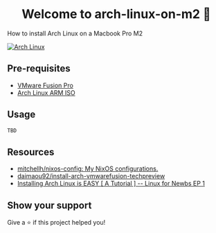 <h1 align="center">Welcome to arch-linux-on-m2 👋</h1>
<p>
  How to install Arch Linux on a Macbook Pro M2
</p>

[![Arch Linux](https://i.gyazo.com/a741427b8452da194e6840ae613f4173.png)](https://gyazo.com/a741427b8452da194e6840ae613f4173)

## Pre-requisites

- [VMware Fusion Pro](https://blogs.vmware.com/teamfusion/2024/05/fusion-pro-now-available-free-for-personal-use.html)
- [Arch Linux ARM ISO](https://release.archboot.net/aarch64/latest/iso/)

## Usage

```sh
TBD
```

## Resources

- [mitchellh/nixos-config: My NixOS configurations.](https://github.com/mitchellh/nixos-config)
- [daimaou92/install-arch-vmwarefusion-techpreview](https://github.com/daimaou92/install-arch-vmwarefusion-techpreview)
- [Installing Arch Linux is EASY [ A Tutorial ] -- Linux for Newbs EP 1](https://www.youtube.com/watch?v=8YE1LlTxfMQ)

## Show your support

Give a ⭐️ if this project helped you!

